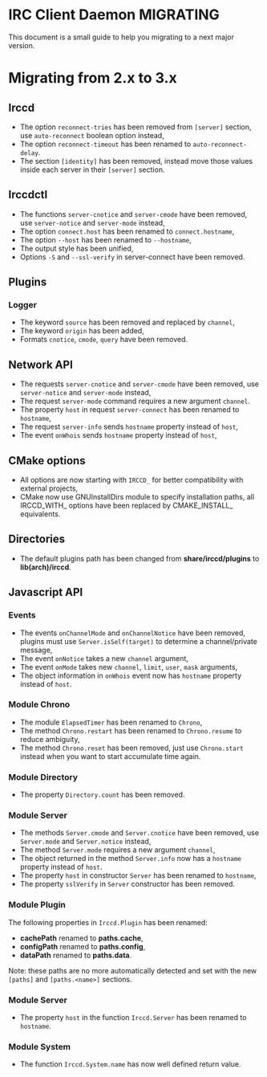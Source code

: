 IRC Client Daemon MIGRATING
===========================

This document is a small guide to help you migrating to a next major version.

Migrating from 2.x to 3.x
=========================

Irccd
-----

- The option `reconnect-tries` has been removed from `[server]` section, use
  `auto-reconnect` boolean option instead,
- The option `reconnect-timeout` has been renamed to `auto-reconnect-delay`.
- The section `[identity]` has been removed, instead move those values inside
  each server in their `[server]` section.

Irccdctl
--------

- The functions `server-cnotice` and `server-cmode` have been removed, use
  `server-notice` and `server-mode` instead,
- The option `connect.host` has been renamed to `connect.hostname`,
- The option `--host` has been renamed to `--hostname`,
- The output style has been unified,
- Options `-S` and `--ssl-verify` in server-connect have been removed.

Plugins
-------

### Logger

- The keyword `source` has been removed and replaced by `channel`,
- The keyword `origin` has been added,
- Formats `cnotice`, `cmode`, `query` have been removed.

## Network API

- The requests `server-cnotice` and `server-cmode` have been removed, use
  `server-notice` and `server-mode` instead,
- The request `server-mode` command requires a new argument `channel`.
- The property `host` in request `server-connect` has been renamed to
  `hostname`,
- The request `server-info` sends `hostname` property instead of `host`,
- The event `onWhois` sends `hostname` property instead of `host`,

CMake options
-------------

- All options are now starting with `IRCCD_` for better compatibility with
  external projects,
- CMake now use GNUInstallDirs module to specify installation paths, all
  IRCCD\_WITH\_ options have been replaced by CMAKE\_INSTALL\_ equivalents.

Directories
-----------

- The default plugins path has been changed from **share/irccd/plugins** to
  **lib(arch)/irccd**.

Javascript API
--------------

### Events

- The events `onChannelMode` and `onChannelNotice` have been removed, plugins
  must use `Server.isSelf(target)` to determine a channel/private message,
- The event `onNotice` takes a new `channel` argument,
- The event `onMode` takes new `channel`, `limit`, `user`, `mask` arguments,
- The object information in `onWhois` event now has `hostname` property instead
  of `host`.

### Module Chrono

- The module `ElapsedTimer` has been renamed to `Chrono`,
- The method `Chrono.restart` has been renamed to `Chrono.resume` to reduce
  ambiguity,
- The method `Chrono.reset` has been removed, just use `Chrono.start` instead
  when you want to start accumulate time again.

### Module Directory

- The property `Directory.count` has been removed.

### Module Server

- The methods `Server.cmode` and `Server.cnotice` have been removed, use
  `Server.mode` and `Server.notice` instead,
- The method `Server.mode` requires a new argument `channel`,
- The object returned in the method `Server.info` now has a `hostname` property
  instead of `host`.
- The property `host` in constructor `Server` has been renamed to
  `hostname`,
- The property `sslVerify` in `Server` constructor has been removed.

### Module Plugin

The following properties in `Irccd.Plugin` has been renamed:

- **cachePath** renamed to **paths.cache**,
- **configPath** renamed to **paths.config**,
- **dataPath** renamed to **paths.data**.

Note: these paths are no more automatically detected and set with the new
      `[paths]` and `[paths.<name>]` sections.

### Module Server

- The property `host` in the function `Irccd.Server` has been renamed to
  `hostname`.

### Module System

- The function `Irccd.System.name` has now well defined return value.
